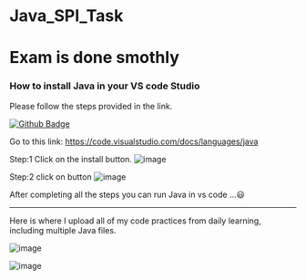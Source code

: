 # Java_SPI_Task

<h1>Exam is done smothly</h1>


<h3>How to install Java in your VS code Studio</h3>


Please follow the steps provided in the link.
<br >

[![Github Badge](https://img.shields.io/badge/Githb-1877F2?style=for-the-badge&logo=githhub&logoColor=white)]((https://code.visualstudio.com/docs/languages/java))

Go to this link:  https://code.visualstudio.com/docs/languages/java 


Step:1
Click on the install button.
![image](https://github.com/Soum-ik/Java_SPI_Task/assets/110479389/f6b74bb0-f8ef-408e-b1f8-8788131bfbe5)

Step:2
click on button
![image](https://github.com/Soum-ik/Java_SPI_Task/assets/110479389/f2f9d347-a538-4739-b944-b628d8d528bf)


After completing all the steps you can run Java in vs code ...😃




<hr >
Here is where I upload all of my code practices from daily learning, including multiple Java files.



![image](https://github.com/Soum-ik/Java_SPI_Task/assets/110479389/760b8eb2-7a8e-40e5-906a-7091ee147e43)

![image](https://github.com/Soum-ik/Java_SPI_Task/assets/110479389/35938de8-5bd1-494a-9f85-8032f88ace25)
